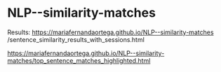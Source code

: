 # NLP--similarity-matches

Results: https://mariafernandaortega.github.io/NLP--similarity-matches
/sentence_similarity_results_with_sessions.html

https://mariafernandaortega.github.io/NLP--similarity-matches/top_sentence_matches_highlighted.html
